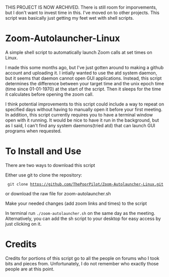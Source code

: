 THIS PROJECT IS NOW ARCHIVED. There is still room for imporvements, but I don't want to invest time in this. I've moved on to other projects. This script was basically just getting my feet wet with shell scripts.

# Zoom-Autolauncher-Linux
A simple shell script to automatically launch Zoom calls at set times on Linux.

I made this some months ago, but I've just gotten around to making a github account and uploading it.
I intially wanted to use the atd system daemon, but it seems that daemon cannot open GUI applications.
Instead, this script determines the difference between your target time and the unix epoch time (time since 01-01-1970) at the start of the script.
Then it sleeps for the time it calculates before opening the zoom call.

I think potential improvements to this script could include a way to repeat on specified days without having to manually open it before your first meeting.
In addition, this script currently requires you to have a terminal window open with it running. It would be nice to have it run in the background, but as I said, I can't find any system daemons(tried atd) that can launch GUI programs when requested.

# To Install and Use
There are two ways to download this script

Either use git to clone the repository:

<code> git clone https://github.com/ThePoorPilot/Zoom-Autolauncher-Linux.git </code>

or download the raw file for zoom-autolauncher.sh

Make your needed changes (add zoom links and times) to the script

In terminal run <code>./zoom-autolauncher.sh</code> on the same day as the meeting. Alternatively, you can add the sh script to your desktop for easy access by just clicking on it.

# Credits
Credits for portions of this script go to all the people on forums who I took bits and pieces from. Unfortunately, I do not remember who exactly those people are at this point.
